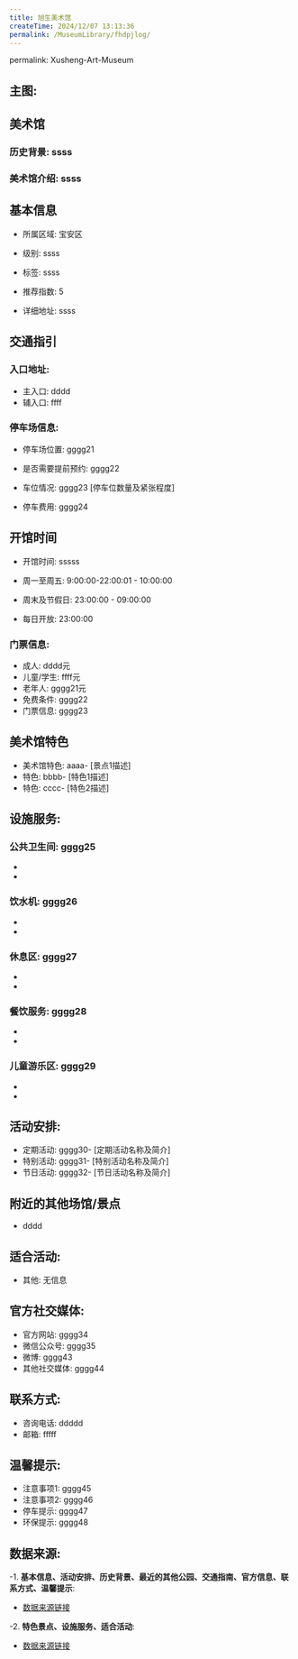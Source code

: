 ```yaml
---
title: 旭生美术馆
createTime: 2024/12/07 13:13:36
permalink: /MuseumLibrary/fhdpjlog/
---
```

permalink: Xusheng-Art-Museum
## 主图:
<ImageCard
image="https://www.szartm.com/open/images/gkbg.png"
title= "旭生美术馆"
description= "ssss"
date="2024/12/07"
href="/"
author="sunshang-hl"
/>
## 美术馆
### 历史背景: ssss
### 美术馆介绍: ssss
## 基本信息

- 所属区域: 宝安区

- 级别: ssss

- 标签: ssss

- 推荐指数: 5

- 详细地址: ssss

## 交通指引

### 入口地址:
- 主入口: dddd
- 辅入口: ffff
### 停车场信息:
- 停车场位置: gggg21

- 是否需要提前预约: gggg22

- 车位情况: gggg23 [停车位数量及紧张程度]

- 停车费用: gggg24

## 开馆时间
- 开馆时间: sssss

- 周一至周五: 9:00:00-22:00:01 - 10:00:00
- 周末及节假日: 23:00:00 - 09:00:00
- 每日开放: 23:00:00

### 门票信息:
- 成人: dddd元
- 儿童/学生: ffff元
- 老年人: gggg21元
- 免费条件: gggg22
- 门票信息: gggg23
## 美术馆特色
- 美术馆特色: aaaa- [景点1描述]
- 特色: bbbb- [特色1描述]
- 特色: cccc- [特色2描述]
## 设施服务:
### 公共卫生间: gggg25
- 
- 
### 饮水机: gggg26
- 
- 
### 休息区: gggg27
- 
- 
### 餐饮服务: gggg28
- 
- 
### 儿童游乐区: gggg29
- 
- 
## 活动安排:
- 定期活动: gggg30- [定期活动名称及简介]
- 特别活动: gggg31- [特别活动名称及简介]
- 节日活动: gggg32- [节日活动名称及简介]
## 附近的其他场馆/景点
- dddd

## 适合活动:
- 其他: 无信息

## 官方社交媒体:
- 官方网站: gggg34
- 微信公众号: gggg35
- 微博: gggg43
- 其他社交媒体: gggg44

## 联系方式:
- 咨询电话: ddddd 
- 邮箱: fffff

## 温馨提示:
- 注意事项1: gggg45
- 注意事项2: gggg46
- 停车提示: gggg47
- 环保提示: gggg48

## 数据来源:
-1. **基本信息、活动安排、历史背景、最近的其他公园、交通指南、官方信息、联系方式、温馨提示**:
- [数据来源链接](http://wtl.sz.gov.cn/ggfw/whl/msgylb/index.html)

-2. **特色景点、设施服务、适合活动**:
- [数据来源链接](http://wtl.sz.gov.cn/ggfw/whl/msgylb/index.html)

